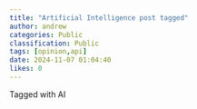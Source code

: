 ```yaml
---
title: "Artificial Intelligence post tagged"
author: andrew
categories: Public
classification: Public
tags: [opinion,api]
date: 2024-11-07 01:04:40 
likes: 0
---
```


Tagged with AI